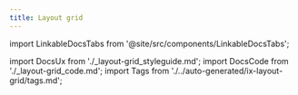 ```yaml
---
title: Layout grid
---
```


import LinkableDocsTabs from '@site/src/components/LinkableDocsTabs';

import DocsUx from './\_layout-grid_styleguide.md';
import DocsCode from './\_layout-grid_code.md';
import Tags from './../auto-generated/ix-layout-grid/tags.md';

<Tags />

<br/>
<br/>

<LinkableDocsTabs>
  <DocsUx />
  <DocsCode />
</LinkableDocsTabs>

